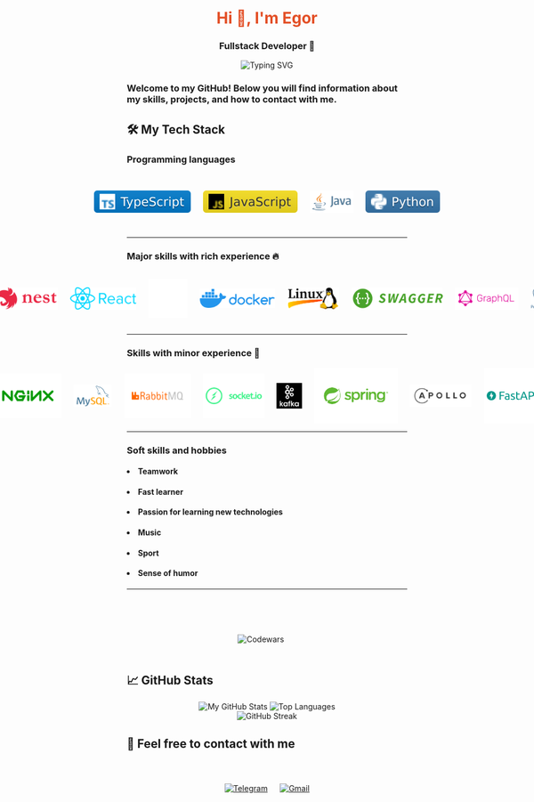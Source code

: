 # <div align="center" style="color:#e34f26">Hi 👋, I'm Egor</div>

### <div align="center">Fullstack Developer 🚀</div>

<div align="center" style="fontSize:50px">
    <img src="https://readme-typing-svg.demolab.com?font=Fira+Code&pause=1400&color=FF7F50&center=true&vCenter=true&width=435&lines=Turning+ideas+into+reality;Clean+code+enthusiast;Problem+solver;Continuous+learner" alt="Typing SVG" />
</div>

### Welcome to my GitHub! Below you will find information about my skills, projects, and how to contact with me.

## 🛠️ My Tech Stack

### Programming languages
<div align="center" style="display: flex; align-items: center; justify-content: center; gap: 22px; height: 100px;">
    <img src="./.assets/typescript.svg" alt="TypeScript" height="40"/>
    <img src="./.assets/javascript.svg" alt="JavaScript" height="40"/>
    <img src="./.assets/java.png" alt="Java" height="40"/>
    <img src="./.assets/python.svg" alt="Python" height="40"/>
</div>

<hr>

### Major skills with rich experience 🔥

<div align="center" style="display: flex; align-items: center; justify-content: center; gap: 22px; height: 100px;">
    <img src="./.assets/nodejs.png" alt="Node.js" height="40"/>
    <img src="./.assets/nest.png" alt="NestJS" height="40"/>
    <img src="./.assets/react.png" alt="React" height="40"/>
    <img src="./.assets/nextjs.svg" alt="NextJS" height="70"/>
    <img src="./.assets/docker.png" alt="Docker" height="34"/>
    <img src="./.assets/linux.png" alt="Linux" height="40"/>
    <img src="./.assets/swagger.png" alt="Swagger" height="40"/>
    <img src="./.assets/graphql.png" alt="GraphQL"" height="40"/>
    <img src="./.assets/postgres.png" alt="PostgreSQL" height="40"/>
    <img src="./.assets/git.png" alt="Git" height="40"/>
</div>

<hr>

### Skills with minor experience 🌱

<div align="center" style="display: flex; align-items: center; justify-content: center; gap: 22px; height: 100px;">
    <img src="./.assets/nginx.png" alt="Nginx" height="80"/>
    <img src="./.assets/mysql.png" alt="mySQL" height="40"/>
    <img src="./.assets/rabbitmq.png" alt="Rabbitmq" height="80"/>
    <img src="./.assets/socketio.png" alt="GraphQL"" height="80"/>
    <img src="./.assets/kafka.png" alt="Kafka" height="46"/>
    <img src="./.assets/spring.png" alt="Spring" height="100"/>
    <img src="./.assets/apollo.svg" alt="Apollo Server" height="40"/>
    <img src="./.assets/fastapi.png" alt="FastAPI" height="100"/>
</div>

<hr>

### Soft skills and hobbies
#### <ul>
####     <li>Teamwork</li>
####     <li>Fast learner</li>
####     <li>Passion for learning new technologies</li>
####     <li>Music</li>
####     <li>Sport</li>
####     <li>Sense of humor</li>
#### </ul>

<hr>

<div align="center" style="display: flex; align-items: center; justify-content: center; gap: 22px; height: 60px; padding-top: 46px;>

[![Codewars](https://www.codewars.com/users/george-leontev/badges/large)](https://www.codewars.com/users/george-leontev)
</div>


## 📈 GitHub Stats

<div align="center">
    <img height="180em" src="https://github-readme-stats.vercel.app/api?username=george-leontev&show_icons=true&theme=radical&hide_border=true&count_private=true" alt="My GitHub Stats"/>
    <img height="180em" src="https://github-readme-stats.vercel.app/api/top-langs/?username=george-leontev&layout=compact&theme=radical&hide_border=true" alt="Top Languages"/>
</div>

<div align="center">
    <img src="https://github-readme-streak-stats.herokuapp.com/?user=george-leontev&theme=radical&hide_border=true" alt="GitHub Streak"/>
</div>

## 🤝 Feel free to contact with me

<div align="center" style="display: flex; align-items: center; justify-content: center; gap: 22px; height: 100px;">
    <a href="https://t.me/Egor_Leontev24" target="_blank">
        <img src="https://img.shields.io/badge/Telegram-2CA5E0?style=for-the-badge&logo=telegram&logoColor=white" alt="Telegram" height="40"/>
    </a>
    <a href="mailto:egorleontev54@gmail.com?subject=Вопрос по сотрудничеству&body=Здравствуйте!">
        <img src="https://img.shields.io/badge/Gmail-D14836?style=for-the-badge&logo=gmail&logoColor=white" alt="Gmail" height="40"//>
    </a>
</div>